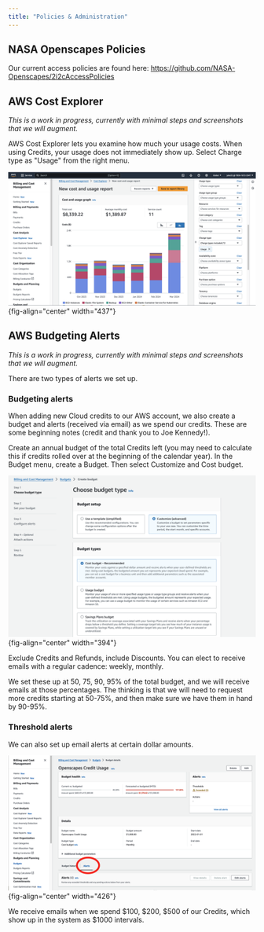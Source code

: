 ```yaml
---
title: "Policies & Administration"
---
```


## NASA Openscapes Policies

Our current access policies are found here: <https://github.com/NASA-Openscapes/2i2cAccessPolicies>

## AWS Cost Explorer

*This is a work in progress, currently with minimal steps and screenshots that we will augment.*

AWS Cost Explorer lets you examine how much your usage costs. When using Credits, your usage does not immediately show up. Select Charge type as "Usage" from the right menu.

![AWS Cost Explorer. Charge type == "Usage"](images/cost-explorer-usage.png){fig-align="center" width="437"}

## AWS Budgeting Alerts

*This is a work in progress, currently with minimal steps and screenshots that we will augment.*

There are two types of alerts we set up.

### Budgeting alerts

When adding new Cloud credits to our AWS account, we also create a budget and alerts (received via email) as we spend our credits. These are some beginning notes (credit and thank you to Joe Kennedy!).

Create an annual budget of the total Credits left (you may need to calculate this if credits rolled over at the beginning of the calendar year). In the Budget menu, create a Budget. Then select Customize and Cost budget.

![](images/choose-budget-type.png){fig-align="center" width="394"}

Exclude Credits and Refunds, include Discounts. You can elect to receive emails with a regular cadence: weekly, monthly.

We set these up at 50, 75, 90, 95% of the total budget, and we will receive emails at those percentages. The thinking is that we will need to request more credits starting at 50-75%, and then make sure we have them in hand by 90-95%.

### Threshold alerts

We can also set up email alerts at certain dollar amounts.

![](images/budget-threshold-alerts.png){fig-align="center" width="426"}

We receive emails when we spend \$100, \$200, \$500 of our Credits, which show up in the system as \$1000 intervals.
